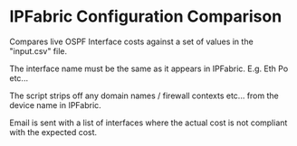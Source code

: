 # IPFabric Configuration Comparison

Compares live OSPF Interface costs against a set of values in the "input.csv" file. 

The interface name must be the same as it appears in IPFabric. E.g. Eth Po etc...

The script strips off any domain names / firewall contexts etc... from the device name in IPFabric.

Email is sent with a list of interfaces where the actual cost is not compliant with the expected cost. 

